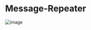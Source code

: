 # Message-Repeater
![image](https://user-images.githubusercontent.com/89278785/189937599-f91d1fa7-501d-4231-9b6e-f3fb03c91539.png)
